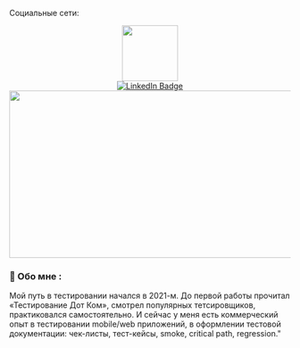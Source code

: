 Социальные сети:
<div id="header" align="center">
  <img src="https://media.giphy.com/media/M9gbBd9nbDrOTu1Mqx/giphy.gif" width="100"/>
</div>

<div id="badges"align="center">  
  <img src="https://komarev.com/ghpvc/?username=your-github-username&style=flat-square&color=blue" alt=""/>
  </div>


<div align="center">
  <a href="https://www.linkedin.com/in/artem-kir/" > 
    <img src="https://img.shields.io/badge/LinkedIn-blue?style=for-the-badge&logo=linkedin&logoColor=white" alt="LinkedIn Badge"/>
  </a>
</div>

 
<div align="center">
  <img src="https://media.giphy.com/media/cNfIqjpCY1zqfaLmd8/giphy.gif" width="600" height="300"/>
</div>

### :raised_back_of_hand: Обо мне :
Мой путь в тестировании начался в 2021-м. До первой работы прочитал «Тестирование Дот Ком», смотрел популярных тетсировщиков, практиковался самостоятельно. И сейчас у меня есть коммерческий опыт в тестировании mobile/web приложений, в оформлении тестовой документации: чек-листы, тест-кейсы, smoke, critical path, regression."
